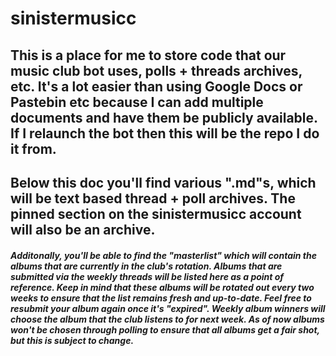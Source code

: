# sinistermusicc
## This is a place for me to store code that our music club bot uses, polls + threads archives, etc. It's a lot easier than using Google Docs or Pastebin etc because I can add multiple documents and have them be publicly available. If I relaunch the bot then this will be the repo I do it from.
## Below this doc you'll find various ".md"s, which will be text based thread + poll archives. The pinned section on the sinistermusicc account will also be an archive.
##### Additonally, you'll be able to find the "masterlist" which will contain the albums that are currently in the club's rotation. Albums that are submitted via the weekly threads will be listed here as a point of reference. Keep in mind that these albums will be rotated out **every two weeks** to ensure that the list remains fresh and up-to-date. Feel free to resubmit your album again once it's "expired". Weekly album winners will choose the album that the club listens to for next week. As of now albums won't be chosen through polling to ensure that all albums get a fair shot, but this is subject to change. 

